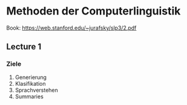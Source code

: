 # Methoden der Computerlinguistik 
Book: https://web.stanford.edu/~jurafsky/slp3/2.pdf

## Lecture 1
### Ziele
1. Generierung
2. Klasifikation
3. Sprachverstehen
4. Summaries

